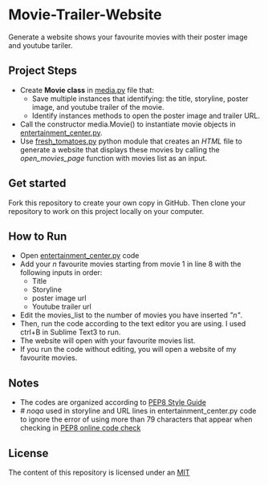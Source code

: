 # Movie-Trailer-Website
Generate a website shows your favourite movies with their poster image and youtube tariler.
## Project Steps
- Create **Movie class** in [media.py](https://github.com/HanaShamatah/Movie-Trailer-Website/blob/master/media.py) file that: 
  - Save multiple instances that identifying: the title, storyline, poster image, and youtube trailer of the movie.
  - Identify instances methods to open the poster image and trailer URL.
- Call the constructor media.Movie() to instantiate movie objects in [entertainment_center.py](https://github.com/HanaShamatah/Movie-Trailer-Website/blob/master/entertainment_center.py).
- Use [fresh_tomatoes.py](https://github.com/udacity/ud036_StarterCode) python module that creates an _HTML_ file to generate a website that displays these movies by calling the _open_movies_page_ function with movies list as an input.

## Get started
Fork this repository to create your own copy in GitHub. Then clone your repository to work on this project locally on your computer.

## How to Run
- Open [entertainment_center.py](https://github.com/HanaShamatah/Movie-Trailer-Website/blob/master/entertainment_center.py) code
- Add your _n_ favourite movies starting from movie 1 in line 8 with the following inputs in order:
  - Title
  - Storyline
  - poster image url
  - Youtube trailer url
- Edit the movies_list to the number of movies you have inserted _"n"_.
- Then, run the code according to the text editor you are using. I used ctrl+B in Sublime Text3 to run.
- The website will open with your favourite movies list.
- If you run the code without editing, you will open a website of my favourite movies.

 ## Notes
- The codes are organized according to [PEP8 Style Guide](https://www.python.org/dev/peps/pep-0008/)
- _# noqa_ used in storyline and URL lines in entertainment_center.py code to ignore the error of using more than 79 characters that appear when checking in [PEP8 online code check](http://pep8online.com/)

## License
The content of this repository is licensed under an [MIT](https://choosealicense.com/licenses/mit/)

